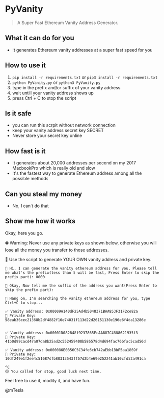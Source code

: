 # PyVanity
 
 > A Super Fast Ethereum Vanity Address Generator.

## What it can do for you

* It generates Ethereum vanity addresses at a super fast speed for you

## How to use it

1. `pip install -r requirements.txt` or `pip3 install -r requirements.txt`
2. `python PyVanity.py` or `python3 PyVanity.py`
3. type in the prefix and/or suffix of your vanity address
4. wait untill your vanity address shows up
5. press Ctrl + C to stop the script

## Is it safe

* you can run this scrpit without network connection
* keep your vanity address secret key SECRET
* Never store your secret key online

## How fast is it

* It generates about 20,000 addresses per second on my 2017 MacbookPro which is really old and slow
* It's the fastest way to generate Ethereum address among all the possible methods

## Can you steal my money

* No, I can't do that


## Show me how it works

Okay, here you go.

⛔️ Warning: Never use any private keys as shown below, otherwise you will lose all the money you transfer to those addresses.
 
🔰 Use the script to generate YOUR OWN vanity address and private key.

```
🤖️ Hi, I can generate the vanity ethereum address for you. Please tell me what's the prefix(less than 5 will be fast, Press Enter to skip the prefix part): 0000

🙂 Okay, Now tell me the suffix of the address you want(Press Enter to skip the prefix part): 

🔭 Hang on, I'm searching the vanity ethereum address for you, type Ctrl+C to stop...

✅ Vanity address: 0x00009A140dF25Ad4b5048371BAA853F31F2ce82a
🔰 Private Key: 58eab36cec21368b2df4882f16e74031f113d22d26151130e196e6f4da13286e 


✅ Vanity address: 0x00001D082848f9237865EcAA887C4888621935f3
🔰 Private Key: 41b0d99cacd47a07da8b25ad2c552459408b586578d4d694fac76bfac5cad56d 

✅ Vanity address: 0x000086E0856C5C34fe6cb742aEbb1BbF5aa1869f
🔰 Private Key: 10df249e1f2ee4c51687dfb88313543ff57d2b4e69e252241ab10cfd52a491ca 

^C
😲 You called for stop, good luck next time.

```


Feel free to use it, modity it, and have fun.

@mTesla
